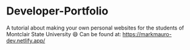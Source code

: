 # Developer-Portfolio
A tutorial about making your own personal websites for the students of Montclair State University :smile:
Can be found at: https://markmauro-dev.netlify.app/
